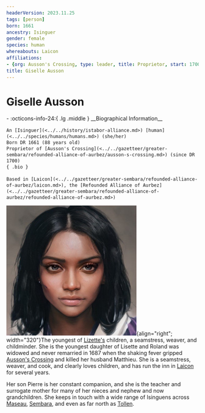 ```yaml
---
headerVersion: 2023.11.25
tags: [person]
born: 1661
ancestry: Isinguer
gender: female
species: human
whereabouts: Laicon
affiliations:
- {org: Ausson's Crossing, type: leader, title: Proprietor, start: 1700}
title: Giselle Ausson
---
```

# Giselle Ausson
<div class="grid cards ext-narrow-margin ext-one-column" markdown>
- :octicons-info-24:{ .lg .middle } __Biographical Information__

    An [Isinguer](<../../history/istabor-alliance.md>) [human](<../../species/humans/humans.md>) (she/her)  
    Born DR 1661 (88 years old)  
    Proprietor of [Ausson's Crossing](<../../gazetteer/greater-sembara/refounded-alliance-of-aurbez/ausson-s-crossing.md>) (since DR 1700)  
    { .bio }

    Based in [Laicon](<../../gazetteer/greater-sembara/refounded-alliance-of-aurbez/laicon.md>), the [Refounded Alliance of Aurbez](<../../gazetteer/greater-sembara/refounded-alliance-of-aurbez/refounded-alliance-of-aurbez.md>)
</div>


![Gisele Ausson](../../assets/gisele-ausson.png){align="right"; width="320"}The youngest of [Lizette's](<./lizette-ausson.md>) children, a seamstress, weaver, and childminder. She is the youngest daughter of Lisette and Roland was widowed and never remarried in 1687 when the shaking fever gripped [Ausson's Crossing](<../../gazetteer/greater-sembara/refounded-alliance-of-aurbez/ausson-s-crossing.md>) and killed her husband Matthieu. She is a seamstress, weaver, and cook, and clearly loves children, and has run the inn in [Laicon](<../../gazetteer/greater-sembara/refounded-alliance-of-aurbez/laicon.md>) for several years.

Her son Pierre is her constant companion, and she is the teacher and surrogate mother for many of her nieces and nephew and now grandchildren. She keeps in touch with a wide range of Isinguens across [Maseau](<../../gazetteer/greater-sembara/duchy-of-maseau/duchy-of-maseau.md>), [Sembara](<../../gazetteer/greater-sembara/sembara/sembara.md>), and even as far north as [Tollen](<../../gazetteer/western-green-sea/tollen/tollen.md>).